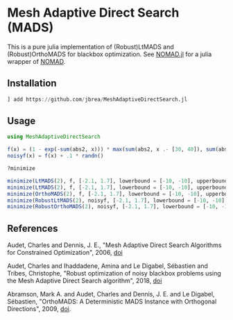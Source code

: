 # Mesh Adaptive Direct Search (MADS)

This is a pure julia implementation of (Robust)LtMADS and (Robust)OrthoMADS for
blackbox optimization. See [NOMAD.jl](https://github.com/ppascal97/NOMAD.jl) for
a julia wrapper of [NOMAD](https://www.gerad.ca/nomad/).

## Installation

```julia
] add https://github.com/jbrea/MeshAdaptiveDirectSearch.jl
```

## Usage
```julia
using MeshAdaptiveDirectSearch

f(x) = (1 - exp(-sum(abs2, x))) * max(sum(abs2, x .- [30, 40]), sum(abs2, x .+ [30, 40]))
noisyf(x) = f(x) + .1 * randn()

?minimize

minimize(LtMADS(2), f, [-2.1, 1.7], lowerbound = [-10, -10], upperbound = [10, 10])
minimize(LtMADS(2), f, [-2.1, 1.7], lowerbound = [-10, -10], upperbound = [10, 10], constraints = [x -> sum(x) < .5])
minimize(OrthoMADS(2), f, [-2.1, 1.7], lowerbound = [-10, -10], upperbound = [10, 10])
minimize(RobustLtMADS(2), noisyf, [-2.1, 1.7], lowerbound = [-10, -10], upperbound = [10, 10])
minimize(RobustOrthoMADS(2), noisyf, [-2.1, 1.7], lowerbound = [-10, -10], upperbound = [10, 10])
```

## References
Audet, Charles and Dennis, J. E., "Mesh Adaptive Direct Search Algorithms for
Constrained Optimization", 2006, [doi](http://dx.doi.org/10.1137/040603371)

Audet, Charles and Ihaddadene, Amina and Le Digabel, Sébastien and Tribes,
Christophe, "Robust optimization of noisy blackbox problems using the Mesh
Adaptive Direct Search algorithm", 2018, [doi](http://dx.doi.org/10.1007/s11590-017-1226-6)

Abramson, Mark A. and Audet, Charles and Dennis, J. E. and Le Digabel,
Sébastien, "OrthoMADS: A Deterministic MADS Instance with Orthogonal
Directions", 2009, [doi](http://dx.doi.org/10.1137/080716980).
